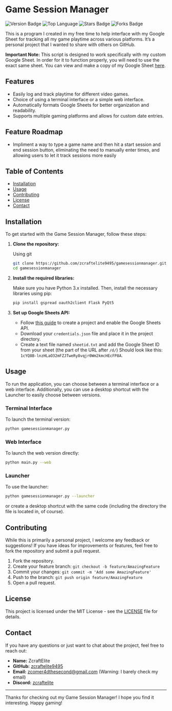 # Game Session Manager

<img src="https://img.shields.io/badge/version-2.0.0-blue" alt="Version Badge"> <img src="https://img.shields.io/github/languages/top/zcraftelite9495/gamesessionmanager" alt="Top Language"> <img src="https://img.shields.io/github/stars/zcraftelite9495/gamesessionmanager" alt="Stars Badge"> <img src="https://img.shields.io/github/forks/zcraftelite9495/gamesessionmanager" alt="Forks Badge">

This is a program I created in my free time to help interface with my Google Sheet for tracking all my game playtime across various platforms. It’s a personal project that I wanted to share with others on GitHub.

**Important Note:** This script is designed to work specifically with my custom Google Sheet. In order for it to function properly, you will need to use the exact same sheet. You can view and make a copy of my Google Sheet [here](https://docs.google.com/spreadsheets/d/1cYQ8B-lnzHLaO32mFZJTweRy8vqjr0Wm2kmcHEcFP8A/edit?gid=329820141#gid=329820141).

## Features

- Easily log and track playtime for different video games.
- Choice of using a terminal interface or a simple web interface.
- Automatically formats Google Sheets for better organization and readability.
- Supports multiple gaming platforms and allows for custom date entries.

## Feature Roadmap

- Impliment a way to type a game name and then hit a start session and end session button, eliminating the need to manually enter times, and allowing users to let it track sessions more easily

## Table of Contents

- [Installation](#installation)
- [Usage](#usage)
- [Contributing](#contributing)
- [License](#license)
- [Contact](#contact)

## Installation

To get started with the Game Session Manager, follow these steps:

1. **Clone the repository:**

   Using git

   ```bash
   git clone https://github.com/zcraftelite9495/gamesessionmanager.git
   cd gamesessionmanager
   ```

2. **Install the required libraries:**

   Make sure you have Python 3.x installed. Then, install the necessary libraries using pip:

   ```bash
   pip install gspread oauth2client Flask PyQt5
   ```

3. **Set up Google Sheets API:**

   - Follow [this guide](https://developers.google.com/sheets/api/quickstart/python) to create a project and enable the Google Sheets API.
   - Download your `credentials.json` file and place it in the project directory.
   - Create a text file named `sheetid.txt` and add the Google Sheet ID from your sheet (the part of the URL after `/d/`) Should look like this: `1cYQ8B-lnzHLaO32mFZJTweRy8vqjr0Wm2kmcHEcFP8A`.

## Usage

To run the application, you can choose between a terminal interface or a web interface. Additionally, you can use a desktop shortcut with the Launcher to easily choose between versions.

### Terminal Interface

To launch the terminal version:

```bash
python gamesessionmanager.py
```

### Web Interface

To launch the web version directly:

```bash
python main.py --web
```

### Launcher

To use the launcher:

```bash
python gamesessionmanager.py --launcher
```

or create a desktop shortcut with the same code (including the directory the file is located in, of course).

## Contributing

While this is primarily a personal project, I welcome any feedback or suggestions! If you have ideas for improvements or features, feel free to fork the repository and submit a pull request.

1. Fork the repository.
2. Create your feature branch: `git checkout -b feature/AmazingFeature`
3. Commit your changes: `git commit -m 'Add some AmazingFeature'`
4. Push to the branch: `git push origin feature/AmazingFeature`
5. Open a pull request.

## License

This project is licensed under the MIT License - see the [LICENSE](LICENSE) file for details.

## Contact

If you have any questions or just want to chat about the project, feel free to reach out:

- **Name:** ZcraftElite
- **GitHub:** [zcraftelite9495](https://github.com/zcraftelite9495)
- **Email:** [zcomer4dthesecond@gmail.com](mailto:zcomer4dthesecond@gmail.com) (Warning: I barely check my email)
- **Discord:** [zcraftelite](https://discord.com/users/926788037785047050)


---

Thanks for checking out my Game Session Manager! I hope you find it interesting. Happy gaming!